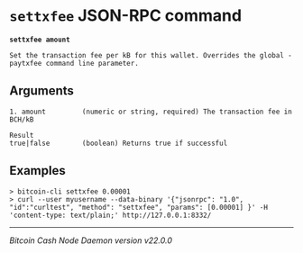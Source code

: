 `settxfee` JSON-RPC command
===========================

**`settxfee amount`**

```
Set the transaction fee per kB for this wallet. Overrides the global -paytxfee command line parameter.
```

Arguments
---------

```
1. amount         (numeric or string, required) The transaction fee in BCH/kB

Result
true|false        (boolean) Returns true if successful
```

Examples
--------

```
> bitcoin-cli settxfee 0.00001
> curl --user myusername --data-binary '{"jsonrpc": "1.0", "id":"curltest", "method": "settxfee", "params": [0.00001] }' -H 'content-type: text/plain;' http://127.0.0.1:8332/
```

***

*Bitcoin Cash Node Daemon version v22.0.0*
